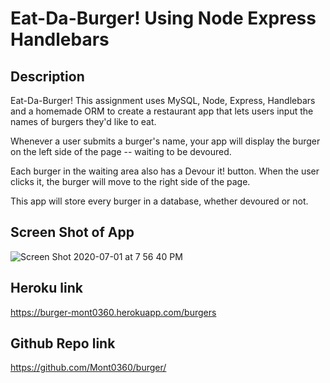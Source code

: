 # Eat-Da-Burger! Using Node Express Handlebars

## Description

Eat-Da-Burger! This assignment uses MySQL, Node, Express, Handlebars and a homemade ORM to create a restaurant app that lets users input the names of burgers they'd like to eat.

Whenever a user submits a burger's name, your app will display the burger on the left side of the page -- waiting to be devoured.

Each burger in the waiting area also has a Devour it! button. When the user clicks it, the burger will move to the right side of the page.

This app will store every burger in a database, whether devoured or not.

## Screen Shot of App

![Screen Shot 2020-07-01 at 7 56 40 PM](https://user-images.githubusercontent.com/61704824/86304662-32077880-bbd5-11ea-89fd-338fc67f6f7e.png)

## Heroku link
https://burger-mont0360.herokuapp.com/burgers

## Github Repo link
https://github.com/Mont0360/burger/
